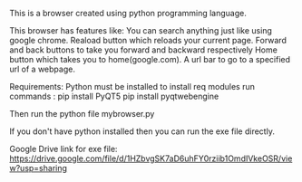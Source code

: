 This is a browser created using python programming language.

This browser has features like:
  You can search anything just like using google chrome.
  Reaload button which reloads your current page.
  Forward and back buttons to take you forward and backward respectively
  Home button which takes you to home(google.com).
  A url bar to go to a specified url of a webpage.
  
Requirements:
  Python must be installed
  to install req modules run commands :
    pip install PyQT5
    pip install pyqtwebengine
    
Then run the python file mybrowser.py

If you don't have python installed then you can run the exe file directly.

Google Drive link for exe file: https://drive.google.com/file/d/1HZbvgSK7aD6uhFY0rziib1OmdIVkeOSR/view?usp=sharing
